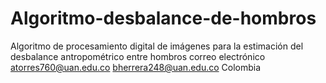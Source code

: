 # Algoritmo-desbalance-de-hombros
Algoritmo de procesamiento digital de imágenes para la estimación del desbalance antropométrico entre hombros
correo electrónico atorres760@uan.edu.co bherrera248@uan.edu.co
Colombia
